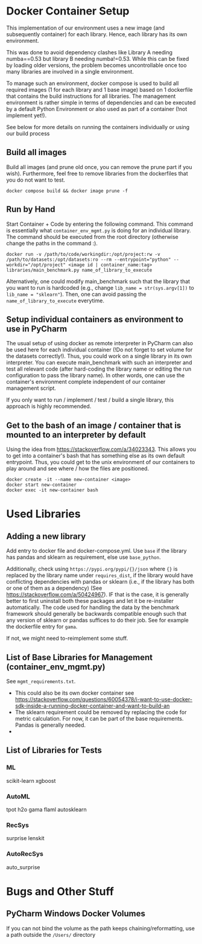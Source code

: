 # Docker Container Setup
This implementation of our environment uses a new image (and subsequently container) for each library. 
Hence, each library has its own environment. 

This was done to avoid dependency clashes like Library A needing numba==0.53 
but library B needing numba!=0.53. While this can be fixed by loading older versions, the problem becomes uncontrollable once too many libraries are involved in a single environment. 

To manage such an environment, docker compose is used to build all required images (1 for each library and 1 base image) based on 1 dockerfile that contains the build instructions for all libraries. The management environment is rather simple in terms of dependencies and can be executed by a default Python Environment or also used as part of a container (!not implement yet!). 

See below for more details on running the containers individually or using our build process

## Build all images
Build all images (and prune old once, you can remove the prune part if you wish). Furthermore, feel free to remove libraries from the dockerfiles that you do not want to test.

`docker compose build && docker image prune -f`


## Run by Hand
Start Container + Code by entering the following command. This command is essentially what `container_env_mgmt.py` is doing for an individual library.
The command should be executed from the root directory (otherwise change the paths in the command :).

`docker run -v /path/to/code/workingdir:/opt/project:rw -v /path/to/datasets:/opt/datasets:ro --rm --entrypoint="python" --workdir="/opt/project" <image id | container_name:tag> libraries/main_benchmark.py name_of_library_to_execute`

Alternatively, one could modify main_benchmark such that the library that you want to run is hardcoded (e.g., change `lib_name = str(sys.argv[1])` to `lib_name = "sklearn"`). Then, one can avoid passing the `name_of_library_to_execute` everytime. 

## Setup individual containers as environment to use in PyCharm
The usual setup of using docker as remote interpreter in PyCharm can also be used here for each individual container
(!Do not forget to set volume for the datasets correctly!).
Thus, you could work on a single library in its own interpreter. 
You can execute main_benchmark with such an interpreter and test all relevant code (after hard-coding the library name or editing the run configuration to pass the library name). 
In other words, one can use the container's environment complete independent of our container management script.

If you only want to run / implement / test / build a single library, this approach is highly recommended.

## Get to the bash of an image / container that is mounted to an interpreter by default
Using the idea from https://stackoverflow.com/a/34023343. This allows you to get into a container's bash that has something else as its own default entrypoint. Thus, you could get to the unix environment of our containers to play around and see where / how the files are positioned.  

```
docker create -it --name new-container <image>
docker start new-container
docker exec -it new-container bash
```

# Used Libraries 

## Adding a new library
Add entry to docker file and docker-compose.yml. Use `base` if the library has pandas and sklearn as requirement, else use `base_python`.

Additionally, check using `https://pypi.org/pypi/{}/json` where `{}` is replaced by the library name under `requires_dist`, if the library would have conflicting dependencies with pandas or sklearn (i.e., if the library has both or one of them as a dependency) (See https://stackoverflow.com/a/50424967). IF that is the case, it is generally better to first uninstall both these packages and let it be re-installer automatically. The code used for handling the data by the benchmark framework should generally be backwards compatible enough such that any version of sklearn or pandas suffices to do their job. 
See for example the dockerfile entry for `gama`. 

If not, we might need to-reimplement some stuff. 

## List of Base Libraries for Management (container_env_mgmt.py)
See `mgmt_requirements.txt`.

* This could also be its own docker container see https://stackoverflow.com/questions/60054378/i-want-to-use-docker-sdk-inside-a-running-docker-container-and-want-to-build-an 
* The sklearn requirement could be removed by replacing the code for metric calculation. For now, it can be part of the base requirements. Pandas is generally needed. 
* 


## List of Libraries for Tests
### ML
scikit-learn
xgboost

### AutoML
tpot
h2o
gama
flaml
autosklearn

### RecSys
surprise
lenskit

### AutoRecSys
auto_surprise

# Bugs and Other Stuff
## PyCharm Windows Docker Volumes
If you can not bind the volume as the path keeps chaining/reformatting, use a path outside the `/Users/` directory 
